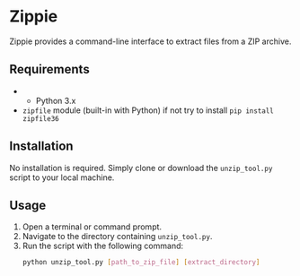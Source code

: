 # Zippie

Zippie provides a command-line interface to extract files from a ZIP archive.

## Requirements
- - Python 3.x
- `zipfile` module (built-in with Python) if not try to install `pip install zipfile36` 


## Installation

No installation is required. Simply clone or download the `unzip_tool.py` script to your local machine.

## Usage

1. Open a terminal or command prompt.
2. Navigate to the directory containing `unzip_tool.py`.
3. Run the script with the following command:
   ```bash
   python unzip_tool.py [path_to_zip_file] [extract_directory]

